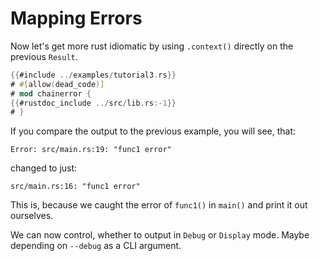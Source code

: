 # Mapping Errors

Now let's get more rust idiomatic by using `.context()` directly on the previous `Result`.

~~~rust
{{#include ../examples/tutorial3.rs}}
# #[allow(dead_code)]
# mod chainerror {
{{#rustdoc_include ../src/lib.rs:-1}}
# }
~~~

If you compare the output to the previous example, you will see,
that:

~~~
Error: src/main.rs:19: "func1 error"
~~~

changed to just:

~~~
src/main.rs:16: "func1 error"
~~~

This is, because we caught the error of `func1()` in `main()` and print it out ourselves.

We can now control, whether to output in `Debug` or `Display` mode.
Maybe depending on `--debug` as a CLI argument.
